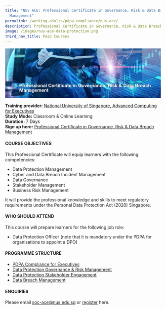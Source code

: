 ```yaml
---
title: "NUS ACE: Professional Certificate in Governance, Risk & Data Breach
  Management"
permalink: /working-adults/pdpa-compliance/nus-ace/
description: Professional Certificate in Governance, Risk & Data Breach Management
image: /images/nus-ace-data-protection.png
third_nav_title: Paid Courses
---
```

![NUS professional certification in governance, risk and data breach management](/images/nus-ace-data-protection.png)

**Training provider:** [National University of Singapore, Advanced Computing for Executives](https://ace.nus.edu.sg/)  
**Study Mode:** Classroom & Online Learning   
**Duration:** 7 Days <br>
**Sign up here:** [Professional Certificate in Governance, Risk & Data Breach Management](https://ace.nus.edu.sg/professional-certificate-in-governance-risk-data-breach-management/)

#### **COURSE OBJECTIVES**

This Professional Certificate will equip learners with the following competencies:

* Data Protection Management
* Cyber and Data Breach Incident Management
* Data Governance
* Stakeholder Management
* Business Risk Management

It will provide the professional knowledge and skills to meet regulatory requirements under the Personal Data Protection Act (2020) Singapore.


#### **WHO SHOULD ATTEND**

This course will prepare learners for the following job role:

* Data Protection Officer (note that it is mandatory under the PDPA for organisations to appoint a DPO)

#### **PROGRAMME STRUCTURE**

* [PDPA Compliance for Executives](https://ace.nus.edu.sg/pdpa-compliance-for-executives/)
* [Data Protection Governance & Risk Management](https://ace.nus.edu.sg/data-protection-governance-risk-management/)
* [Data Protection Stakeholder Engagement](https://ace.nus.edu.sg/Data-Protection-Stakeholder-Engagement/)
* [Data Breach Management](https://ace.nus.edu.sg/data-breach-management/)

#### **ENQUIRIES**
Please email [soc-ace@nus.edu.sg](mailto:soc-ace@nus.edu.sg) or [register](https://myapplications.nus.edu.sg/psc/cssoas/EMPLOYEE/SA/c/N_APPLICATIONS_SELF_SERVICE.N_APP_LOG_AUTH_FL.GBL) here.